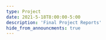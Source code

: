```yaml
---
type: Project
date: 2021-5-18T8:00:00-5:00
description: 'Final Project Reports'
hide_from_announcments: true
---
```

<!-- **Topics:**
1. Topic 1
2. Topic 2
3. Topic 3 -->
